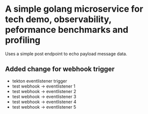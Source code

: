 # A simple golang microservice for tech demo, observability, peformance benchmarks and profiling

Uses a simple post endpoint to echo payload message data.

## Added change for webhook trigger
- tekton eventlistener trigger
- test webhook -> eventlistener 1
- test webhook -> eventlistener 2
- test webhook -> eventlistener 3
- test webhook -> eventlistener 4
- test webhook -> eventlistener 5
